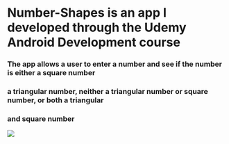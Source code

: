 # Number-Shapes is an app I developed through the Udemy Android Development course
### The app allows a user to enter a number and see if the number is either a square number
### a triangular number, neither a triangular number or square number, or both a triangular 
### and square number 

<img src= "https://github.com/JeffGoodrich9791/Number Shapes/blob/master/Number_Shapes.png" />

